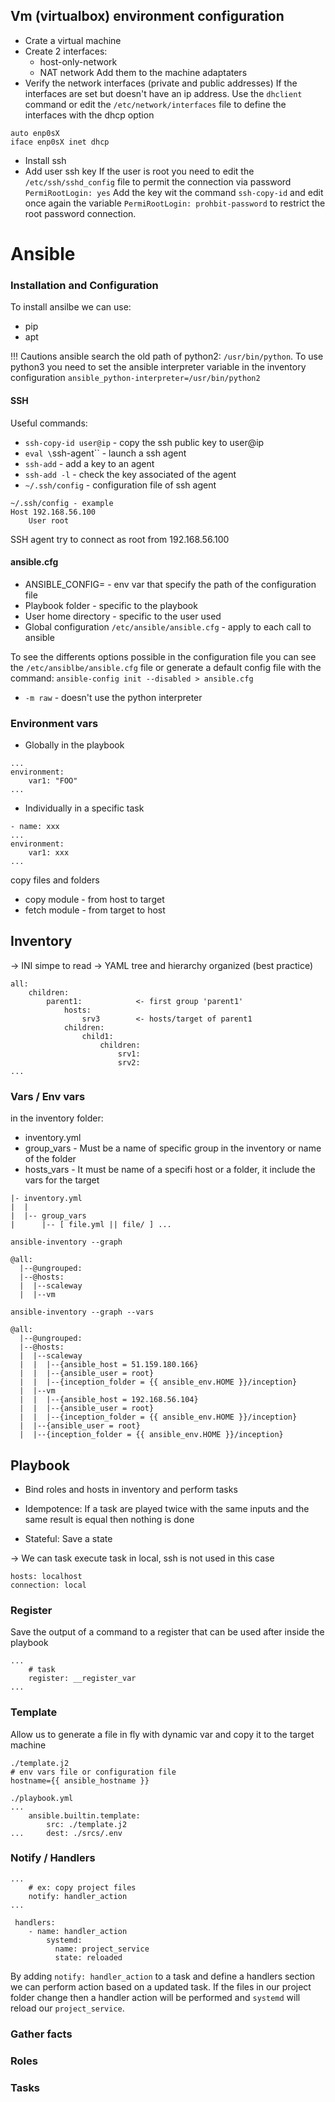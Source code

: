 
## Vm (virtualbox) environment configuration
- Crate a virtual machine 
- Create 2 interfaces:
    - host-only-network
    - NAT network
Add them to the machine adaptaters
- Verify the network interfaces (private and public addresses)
If the interfaces are set but doesn't have an ip address. Use the `dhclient` command or edit the `/etc/network/interfaces` file to define the interfaces with the dhcp option 
```
auto enp0sX
iface enp0sX inet dhcp
```
- Install ssh
- Add user ssh key 
If the user is root you need to edit the `/etc/ssh/sshd_config` file to permit the connection via password `PermiRootLogin: yes`
Add the key wit the command `ssh-copy-id` and edit once again the variable `PermiRootLogin: prohbit-password` to restrict the root password connection.


# Ansible 

### Installation and Configuration
To install ansilbe we can use:
- pip
- apt

!!! Cautions ansible search the old path of python2: `/usr/bin/python`. To use python3 you need to set the ansible interpreter variable in the inventory configuration `ansible_python-interpreter=/usr/bin/python2`

#### SSH 
Useful commands:
- `ssh-copy-id user@ip` - copy the ssh public key to user@ip  
- `eval \`ssh-agent\`` - launch a ssh agent
- `ssh-add` - add a key to an agent
- `ssh-add -l` - check the key associated of the agent
- `~/.ssh/config` - configuration file of ssh agent 
```
~/.ssh/config - example
Host 192.168.56.100
    User root
```
SSH agent try to connect as root from 192.168.56.100 

#### ansible.cfg
- ANSIBLE_CONFIG= - env var that specify the path of the configuration file 
- Playbook folder - specific to the playbook
- User home directory - specific to the user used
- Global configuration `/etc/ansible/ansible.cfg` - apply to each call to ansible

To see the differents options possible in the configuration file you can see the `/etc/ansiblbe/ansible.cfg` file or generate a default config file with the command: `ansible-config init --disabled > ansible.cfg`

- `-m raw` - doesn't use the python interpreter

### Environment vars 

- Globally in the playbook 
```
...
environment:
    var1: "FOO"
...
```
- Individually in a specific task 
```
- name: xxx
...
environment:
    var1: xxx
...
```


copy files and folders
- copy module - from host to target
- fetch module - from target to host



## Inventory 

-> INI simpe to read 
-> YAML tree and hierarchy organized (best practice)

```
all:
    children:
        parent1:            <- first group 'parent1'
            hosts:
                srv3        <- hosts/target of parent1
            children:
                child1:     
                    children:
                        srv1:
                        srv2:
...
```

### Vars / Env vars

in the inventory folder:
- inventory.yml 
- group_vars - Must be a name of specific group in the inventory or name of the folder 
- hosts_vars - It must be name of a specifi host or a folder, it include the vars for the target
```
|- inventory.yml
|  |
|  |-- group_vars
|      |-- [ file.yml || file/ ] ...
```

`ansible-inventory --graph`
```
@all:
  |--@ungrouped:
  |--@hosts:
  |  |--scaleway
  |  |--vm
```
`ansible-inventory --graph --vars`
```
@all:
  |--@ungrouped:
  |--@hosts:
  |  |--scaleway
  |  |  |--{ansible_host = 51.159.180.166}
  |  |  |--{ansible_user = root}
  |  |  |--{inception_folder = {{ ansible_env.HOME }}/inception}
  |  |--vm
  |  |  |--{ansible_host = 192.168.56.104}
  |  |  |--{ansible_user = root}
  |  |  |--{inception_folder = {{ ansible_env.HOME }}/inception}
  |  |--{ansible_user = root}
  |  |--{inception_folder = {{ ansible_env.HOME }}/inception}
```

## Playbook 

- Bind roles and hosts in inventory and perform tasks

- Idempotence:
If a task are played twice with the same inputs and the same result is equal then nothing is done 

- Stateful:
Save a state

-> We can task execute task in local, ssh is not used in this case 
```
hosts: localhost
connection: local
```

### Register 

Save the output of a command to a register that can be used after inside the playbook

```
...
    # task 
    register: __register_var
...
```

### Template

Allow us to generate a file in fly with dynamic var and copy it to the target machine 
```
./template.j2
# env vars file or configuration file
hostname={{ ansible_hostname }} 
```

```
./playbook.yml
...
    ansible.builtin.template:
        src: ./template.j2
...     dest: ./srcs/.env
```

### Notify / Handlers

```
...
    # ex: copy project files
    notify: handler_action
...

 handlers:
    - name: handler_action
        systemd:
          name: project_service
          state: reloaded
```

By adding `notify: handler_action` to a task and define a handlers section we can perform action based on a updated task. 
If the files in our project folder change then a handler action will be performed and `systemd` will reload our `project_service`.

### Gather facts 

### Roles

### Tasks
